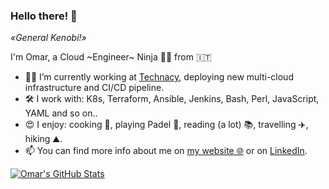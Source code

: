 ### Hello there! 👋
*«General Kenobi!»*

I'm Omar, a Cloud ~Engineer~ Ninja 🥷🏼 from 🇮🇹

- 👨‍💻 I’m currently working at [Technacy](https://www.technacy.it), deploying new multi-cloud infrastructure and CI/CD pipeline.
- 🛠 I work with: K8s, Terraform, Ansible, Jenkins, Bash, Perl, JavaScript, YAML and so on..
- 😍 I enjoy: cooking 🥘, playing Padel 🎾, reading (a lot) 📚, travelling ✈️, hiking ⛰️.
- 📫 You can find more info about me on [my website 🌐](https://dedonato.eu) or on [LinkedIn](https://www.linkedin.com/in/odedonato/).

[![Omar's GitHub Stats](https://github-readme-stats.vercel.app/api?username=odedonato&count_private=true&include_all_commits=true&show_icons=true)](https://github.com/odedonato)
<!--
[![Top Langs](https://github-readme-stats.vercel.app/api/top-langs/?username=odedonato&layout=compact)](https://github.com/odedonato)
<img align="center" width="665" src="https://github-profile-trophy.vercel.app/?username=odedonato&rank=A,AA,AAA">
-->
